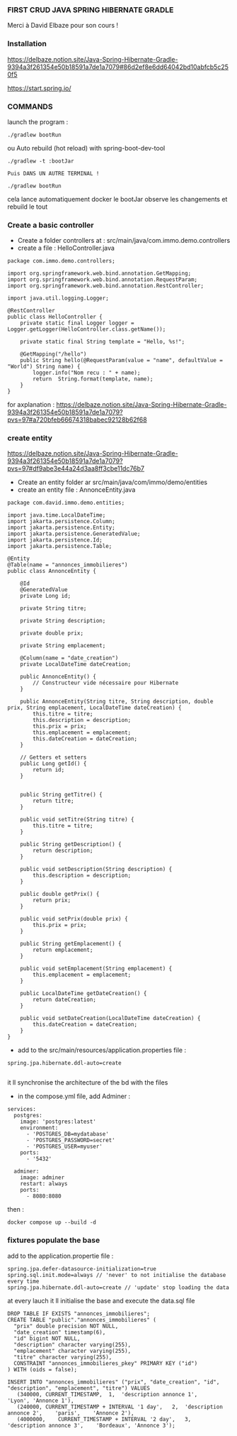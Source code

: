 ### FIRST CRUD JAVA SPRING HIBERNATE GRADLE

Merci à David Elbaze pour son cours !

### Installation

https://delbaze.notion.site/Java-Spring-Hibernate-Gradle-9394a3f261354e50b18591a7de1a7079#86d2ef8e6dd64042bd10abfcb5c250f5

https://start.spring.io/

### COMMANDS

launch the program :

```
./gradlew bootRun

```

ou
Auto rebuild (hot reload) with spring-boot-dev-tool

```
./gradlew -t :bootJar

Puis DANS UN AUTRE TERMINAL !

./gradlew bootRun
```

cela lance automatiquement docker
le bootJar observe les changements et rebuild le tout

### Create a basic controller

* Create a folder controllers at : src/main/java/com.immo.demo.controllers
* create a file : HelloController.java

```
package com.immo.demo.controllers;

import org.springframework.web.bind.annotation.GetMapping;
import org.springframework.web.bind.annotation.RequestParam;
import org.springframework.web.bind.annotation.RestController;

import java.util.logging.Logger;

@RestController
public class HelloController {
    private static final Logger logger = Logger.getLogger(HelloController.class.getName());

    private static final String template = "Hello, %s!";

    @GetMapping("/hello")
    public String hello(@RequestParam(value = "name", defaultValue = "World") String name) {
        logger.info("Nom recu : " + name);
        return  String.format(template, name);
    }
}
```

for
axplanation : https://delbaze.notion.site/Java-Spring-Hibernate-Gradle-9394a3f261354e50b18591a7de1a7079?pvs=97#a720bfeb66674318babec92128b62f68

### create entity

https://delbaze.notion.site/Java-Spring-Hibernate-Gradle-9394a3f261354e50b18591a7de1a7079?pvs=97#df9abe3e44a24d3aa8ff3cbe11dc76b7

* Create an entity folder ar src/main/java/com/immo/demo/entities
* create an entity file : AnnonceEntity.java

```
package com.david.immo.demo.entities;

import java.time.LocalDateTime;
import jakarta.persistence.Column;
import jakarta.persistence.Entity;
import jakarta.persistence.GeneratedValue;
import jakarta.persistence.Id;
import jakarta.persistence.Table;

@Entity
@Table(name = "annonces_immobilieres")
public class AnnonceEntity {

    @Id
    @GeneratedValue
    private Long id;

    private String titre;

    private String description;

    private double prix;

    private String emplacement;

    @Column(name = "date_creation")
    private LocalDateTime dateCreation;

    public AnnonceEntity() {
        // Constructeur vide nécessaire pour Hibernate
    }

    public AnnonceEntity(String titre, String description, double prix, String emplacement, LocalDateTime dateCreation) {
        this.titre = titre;
        this.description = description;
        this.prix = prix;
        this.emplacement = emplacement;
        this.dateCreation = dateCreation;
    }

    // Getters et setters
    public Long getId() {
        return id;
    }


    public String getTitre() {
        return titre;
    }

    public void setTitre(String titre) {
        this.titre = titre;
    }

    public String getDescription() {
        return description;
    }

    public void setDescription(String description) {
        this.description = description;
    }

    public double getPrix() {
        return prix;
    }

    public void setPrix(double prix) {
        this.prix = prix;
    }

    public String getEmplacement() {
        return emplacement;
    }

    public void setEmplacement(String emplacement) {
        this.emplacement = emplacement;
    }

    public LocalDateTime getDateCreation() {
        return dateCreation;
    }

    public void setDateCreation(LocalDateTime dateCreation) {
        this.dateCreation = dateCreation;
    }
}

```

* add to the src/main/resources/application.properties file :

```
spring.jpa.hibernate.ddl-auto=create
  
 ```

it ll synchronise the architecture of the bd with the files

* in the compose.yml file, add Adminer :

```
services:
  postgres:
    image: 'postgres:latest'
    environment:
      - 'POSTGRES_DB=mydatabase'
      - 'POSTGRES_PASSWORD=secret'
      - 'POSTGRES_USER=myuser'
    ports:
      - '5432'

  adminer:
    image: adminer
    restart: always
    ports:
      - 8080:8080

```

then :

```
docker compose up --build -d
```

### fixtures populate the base

add to the application.propertie file :

```
spring.jpa.defer-datasource-initialization=true 
spring.sql.init.mode=always // 'never' to not initialise the database every time
spring.jpa.hibernate.ddl-auto=create // 'update' stop loading the data 
```

at every lauch it ll initialise the base and execute the data.sql file

```
DROP TABLE IF EXISTS "annonces_immobilieres";
CREATE TABLE "public"."annonces_immobilieres" (
  "prix" double precision NOT NULL,
  "date_creation" timestamp(6),
  "id" bigint NOT NULL,
  "description" character varying(255),
  "emplacement" character varying(255),
  "titre" character varying(255),
  CONSTRAINT "annonces_immobilieres_pkey" PRIMARY KEY ("id")
) WITH (oids = false);

INSERT INTO "annonces_immobilieres" ("prix", "date_creation", "id", "description", "emplacement", "titre") VALUES
   (340000,	CURRENT_TIMESTAMP,	1,	'description annonce 1',	'Lyon',	'Annonce 1'),
   (240000,	CURRENT_TIMESTAMP + INTERVAL '1 day',	2,	'description annonce 2',	'paris',	'Annonce 2'),
   (4000000,	CURRENT_TIMESTAMP + INTERVAL '2 day',	3,	'description annonce 3',	'Bordeaux',	'Annonce 3');

```